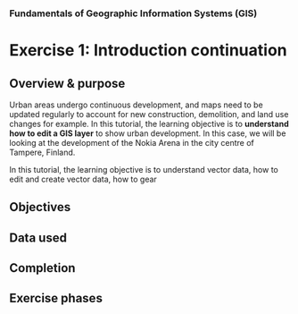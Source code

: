 ### Fundamentals of Geographic Information Systems (GIS)

# Exercise 1: Introduction continuation

## Overview & purpose
Urban areas undergo continuous development, and maps need to be updated regularly to account for new construction, demolition, and land use changes for example. In this tutorial, the learning objective is to **understand how to edit a GIS layer** to show urban development. In this case, we will be looking at the development of the Nokia Arena in the city centre of Tampere, Finland. 

In this tutorial, the learning objective is to understand vector data, how to edit and create vector data, how to gear

## Objectives

## Data used

## Completion

## Exercise phases




<!--stackedit_data:
eyJoaXN0b3J5IjpbLTE3MDgxMDgwMjYsMTE0NDMwNjkxMF19
-->
